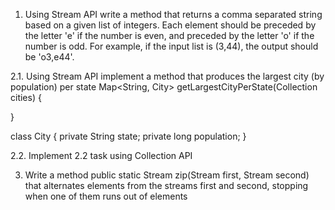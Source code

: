 1. Using Stream API write a method that returns a comma separated string based on a given list of integers. 
Each element should be preceded by the letter 'e' if the number is even, and preceded by the letter 'o' 
if the number is odd. 
For example, if the input list is (3,44), the output should be 'o3,e44'.

2.1. Using Stream API implement a method that produces the largest city (by population) per state
Map<String, City> getLargestCityPerState(Collection<City> cities) {
	
}

class City {
	private String state;
	private long population;
}

2.2. Implement 2.2 task using Collection API

3. Write a method public static <T> Stream<T> zip(Stream<T> first, Stream<T> second)
that alternates elements from the streams first and second, stopping when
one of them runs out of elements
